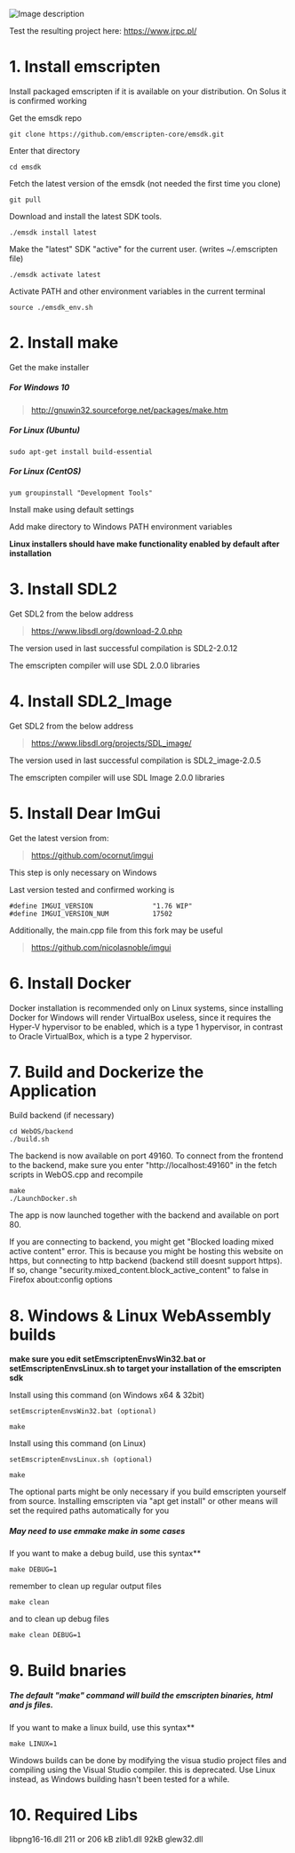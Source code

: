 ![Image description](https://jrpc.pl/Images/WebOS_banner.png)

Test the resulting project here: https://www.jrpc.pl/

# 1. Install emscripten

Install packaged emscripten if it is available on your distribution. On Solus it is confirmed working

Get the emsdk repo
```
git clone https://github.com/emscripten-core/emsdk.git
```
Enter that directory
```
cd emsdk
```
Fetch the latest version of the emsdk (not needed the first time you clone)
```
git pull
```
Download and install the latest SDK tools.
```
./emsdk install latest
```
Make the "latest" SDK "active" for the current user. (writes ~/.emscripten file)
```
./emsdk activate latest
```
Activate PATH and other environment variables in the current terminal
```
source ./emsdk_env.sh
```

# 2. Install make

Get the make installer

##### For Windows 10

> http://gnuwin32.sourceforge.net/packages/make.htm

##### For Linux (Ubuntu)
```
sudo apt-get install build-essential
```
##### For Linux (CentOS)
```
yum groupinstall "Development Tools"
```
Install make using default settings

Add make directory to Windows PATH environment variables

**Linux installers should have make functionality enabled by default after installation**


# 3. Install SDL2

Get SDL2 from the below address

> https://www.libsdl.org/download-2.0.php

The version used in last successful compilation is SDL2-2.0.12

The emscripten compiler will use SDL 2.0.0 libraries


# 4. Install SDL2_Image

Get SDL2 from the below address

> https://www.libsdl.org/projects/SDL_image/

The version used in last successful compilation is SDL2_image-2.0.5

The emscripten compiler will use SDL Image 2.0.0 libraries

# 5. Install Dear ImGui

Get the latest version from: 

> https://github.com/ocornut/imgui

This step is only necessary on Windows

Last version tested and confirmed working is 
```
#define IMGUI_VERSION               "1.76 WIP"
#define IMGUI_VERSION_NUM           17502
```

Additionally, the main.cpp file from this fork may be useful

> https://github.com/nicolasnoble/imgui


# 6. Install Docker

Docker installation is recommended only on Linux systems, since installing Docker for Windows will render VirtualBox useless, since it requires the Hyper-V hypervisor to be enabled, which is a type 1 hypervisor, in contrast to Oracle VirtualBox, which is a type 2 hypervisor.

# 7. Build and Dockerize the Application

Build backend (if necessary)

```
cd WebOS/backend
./build.sh
```

The backend is now available on port 49160. 
To connect from the frontend to the backend, make sure you enter "http://localhost:49160" in the fetch scripts in WebOS.cpp and recompile

```
make
./LaunchDocker.sh
```

The app is now launched together with the backend and available on port 80.

If you are connecting to backend, you might get "Blocked loading mixed active content" error. This is because you might be hosting this website on https, but connecting to http backend (backend still doesnt support https). If so, change "security.mixed_content.block_active_content" to false in Firefox about:config options

# 8. Windows & Linux WebAssembly builds

**make sure you edit setEmscriptenEnvsWin32.bat or setEmscriptenEnvsLinux.sh to target your installation of the emscripten sdk**

Install using this command  (on Windows x64 & 32bit)

```
setEmscriptenEnvsWin32.bat (optional)
 
make
```
Install using this command  (on Linux)
```
setEmscriptenEnvsLinux.sh (optional)

make
```
The optional parts might be only necessary if you build emscripten yourself from source. Installing emscripten via "apt get install" or other means will set the required paths automatically for you 

##### May need to use emmake make in some cases

If you want to make a debug build, use this syntax**
```
make DEBUG=1
```

remember to clean up regular output files
```
make clean
```

and to clean up debug files
```
make clean DEBUG=1
```
# 9. Build bnaries

##### The default "make" command will build the emscripten binaries, html and js files.

If you want to make a linux build, use this syntax**
```
make LINUX=1
```

Windows builds can be done by modifying the visua studio project files and compiling using the Visual Studio compiler. this is deprecated. Use Linux instead, as Windows building hasn't been tested for a while.


# 10. Required Libs
libpng16-16.dll 211 or 206 kB
zlib1.dll 92kB
glew32.dll
